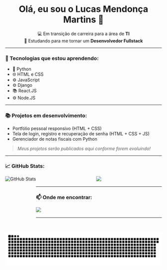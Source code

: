 <h1 align="center">Olá, eu sou o Lucas Mendonça Martins 👋</h1>

<p align="center">
  💻 Em transição de carreira para a área de <strong>TI</strong>  
  <br/>
  🎯 Estudando para me tornar um <strong>Desenvolvedor Fullstack</strong>
</p>

---

### 🚀 Tecnologias que estou aprendendo:
- 🐍 Python
- 🌐 HTML e CSS
- ⚙️ JavaScript
- ⚙️ Django
- 📚 React.JS
- ⚙️ Node.JS

---

### 📚 Projetos em desenvolvimento:
- Portfólio pessoal responsivo (HTML + CSS)
- Tela de login, registro e recuperação de senha (HTML + CSS + JS)
- Gerenciador de notas fiscais com Python

> *Meus projetos serão publicados aqui conforme forem evoluindo!*

---

### 📈 GitHub Stats:
<div align="center">
  <a href="https://github.com/lucaZz092">
    <img height="180em" src="https://github-readme-stats.vercel.app/api?username=lucaZz092&show_icons=true&theme=dark&count_private=true"/>
  </a>
  <a>
    <img 
      align="left" 
      alt="GitHub Stats" 
      height="180" 
      src="https://github-readme-stats.vercel.app/api/top-langs/?username=lucaZz092&theme=tokyonight&layout=compact&custom_title=Tecnologias&langs_count=9" 
  />
  </a>
</div>

---

### 📫 Onde me encontrar:
<a href="https://www.linkedin.com/in/lucas-mendonca/" target="_blank">
  <img src="https://img.shields.io/badge/-LinkedIn-%230077B5?style=for-the-badge&logo=linkedin&logoColor=white" target="_blank">
</a>

---

![Snake animation](https://github.com/GabrielaZanetti/GabrielaZanetti/blob/output/github-contribution-grid-snake.svg)
 
